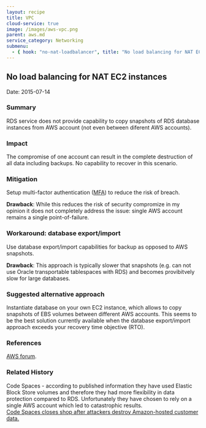 ```yaml
---
layout: recipe
title: VPC
cloud-service: true
image: /images/aws-vpc.png
parent: aws.md
service_category: Networking
submenu:
  - { hook: "no-nat-loadbalancer", title: "No load balancing for NAT EC2 instances" }
---
```



## No load balancing for NAT EC2 instances<a name="no-nat-loadbalancer">&nbsp;</a> 

Date: 2015-07-14

### Summary
RDS service does not provide capability to copy snapshots of RDS database instances from AWS account (not even between diferent AWS accounts).

### Impact
The compromise of one account can result in the complete destruction of all data including backups. No capability to recover in this scenario. 

### Mitigation
Setup multi-factor authentication ([MFA](http://aws.amazon.com/iam/details/mfa/)) to reduce the risk of breach. 

**Drawback**: While this reduces the risk of security compromize in my opinion it does not completely address the issue: single AWS account remains a single point-of-failure.

### Workaround: database export/import
Use database export/import capabilities for backup as opposed to AWS snapshots.

**Drawback**: This approach is typically slower that snapshots (e.g. can not use Oracle transportable tablespaces with RDS) and becomes provibitvely slow for large databases.

### Suggested alternative approach
Instantiate database on your own EC2 instance, which allows to copy snapshots of EBS volumes between different AWS accounts.
This seems to be the best solution currently available when the database export/import approach exceeds your recovery time objective (RTO). 

### References
[AWS forum](https://forums.aws.amazon.com/thread.jspa?threadID=124038).

### Related History 
Code Spaces - according to   published information they have used Elastic Block Store volumes and therefore they had more flexibility in data protection compared to RDS. Unfortunately they have chosen to rely on a single AWS account which led to catastrophic results.     
[Code Spaces closes shop after attackers destroy Amazon-hosted customer data.](http://arstechnica.com/security/2014/06/aws-console-breach-leads-to-demise-of-service-with-proven-backup-plan/)
